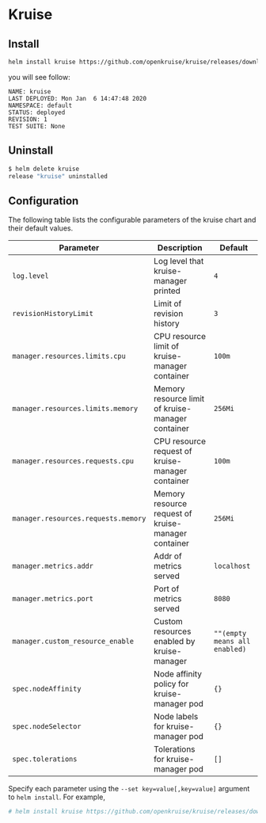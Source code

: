 # Kruise

## Install

```bash
helm install kruise https://github.com/openkruise/kruise/releases/download/v0.4.1/kruise-chart.tgz
```

you will see follow:

```
NAME: kruise
LAST DEPLOYED: Mon Jan  6 14:47:48 2020
NAMESPACE: default
STATUS: deployed
REVISION: 1
TEST SUITE: None
```

## Uninstall

```bash
$ helm delete kruise
release "kruise" uninstalled
```

## Configuration

The following table lists the configurable parameters of the kruise chart and their default values.

| Parameter                                 | Description                                                        | Default                             |
|-------------------------------------------|--------------------------------------------------------------------|-------------------------------------|
| `log.level`                               | Log level that kruise-manager printed                              | `4`                                 |
| `revisionHistoryLimit`                    | Limit of revision history                                          | `3`                                 |
| `manager.resources.limits.cpu`            | CPU resource limit of kruise-manager container                     | `100m`                              |
| `manager.resources.limits.memory`         | Memory resource limit of kruise-manager container                  | `256Mi`                             |
| `manager.resources.requests.cpu`          | CPU resource request of kruise-manager container                   | `100m`                              |
| `manager.resources.requests.memory`       | Memory resource request of kruise-manager container                | `256Mi`                             |
| `manager.metrics.addr`                    | Addr of metrics served                                             | `localhost`                         |
| `manager.metrics.port`                    | Port of metrics served                                             | `8080`                              |
| `manager.custom_resource_enable`          | Custom resources enabled by kruise-manager                         | `""(empty means all enabled)`       |
| `spec.nodeAffinity`                       | Node affinity policy for kruise-manager pod                        | `{}`                                |
| `spec.nodeSelector`                       | Node labels for kruise-manager pod                                 | `{}`                                |
| `spec.tolerations`                        | Tolerations for kruise-manager pod                                 | `[]`

Specify each parameter using the `--set key=value[,key=value]` argument to `helm install`. For example,

```bash
# helm install kruise https://github.com/openkruise/kruise/releases/download/v0.4.1/kruise-chart.tgz --set manager.log.level=5,manager.custom_resource_enable="StatefulSet\,SidecarSet"
```
